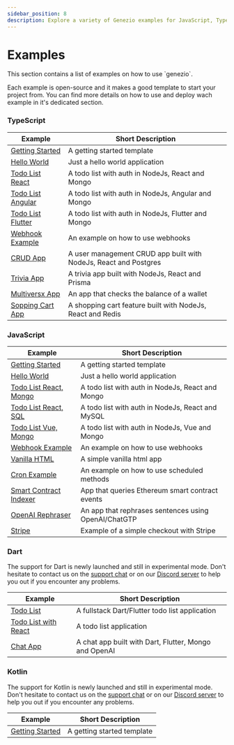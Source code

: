 ```yaml
---
sidebar_position: 8
description: Explore a variety of Genezio examples for JavaScript, TypeScript, Dart, and more. Find templates and detailed guides for building fullstack applications
---
```


# Examples

<head>
  <title>Projects Examples | Genezio Documentation</title>
</head>
This section contains a list of examples on how to use `genezio`.

Each example is open-source and it makes a good template to start your project from. You can find more details on how to use and deploy wach example in it's dedicated section.

### TypeScript

<!-- <table>
<thead>
<tr>
<th width="427">Example</th>
<th width="321">Short Description</th>
</tr>
</thead>
<tbody>
<tr><td><a href="typescript/getting-started">Getting Started</a></td><td>A getting started template</td></tr>
<tr><td><a href="typescript/hello-world">Hello World</a></td><td>Just a hello world application</td></tr>
<tr><td><a href="typescript/todo-list">Todo List React</a></td><td>A todo list with auth in NodeJs, React and Mongo</td></tr>
<tr><td><a href="typescript/todo-list-angular">Todo List Angular</a></td><td>A todo list with auth in NodeJs, Angular and Mongo</td></tr>
<tr><td><a href="typescript/todo-list-flutter">Todo List Flutter</a></td><td>A todo list with auth in NodeJs, Flutter and Mongo</td></tr>
<tr><td><a href="typescript/webhook-example">Webhook Example</a></td><td>An example on how to use webhooks</td></tr>
<tr><td><a href="typescript/crud-application">CRUD App</a></td><td>A user management CRUD app built with NodeJs, React and Postgres</td></tr>
<tr><td><a href="typescript/trivia-application">Trivia App</a></td><td>A trivia app built with NodeJs, React and Prisma</td></tr>
<tr><td><a href="typescript/multiversx-integration">Multiversx App</a></td><td>An app that checks the balance of a wallet</td></tr>
<tr><td><a href="typescript/shopping-cart">Shopping Cart App</a></td><td>A shopping cart feature built with NodeJs, React and Redis</td></tr>
</tbody></table> -->

| Example                                             | Short Description                                                |
| --------------------------------------------------- | ---------------------------------------------------------------- |
| [Getting Started](typescript/getting-started)       | A getting started template                                       |
| [Hello World](typescript/hello-world)               | Just a hello world application                                   |
| [Todo List React](typescript/todo-list)             | A todo list with auth in NodeJs, React and Mongo                 |
| [Todo List Angular](typescript/todo-list-angular)   | A todo list with auth in NodeJs, Angular and Mongo               |
| [Todo List Flutter](typescript/todo-list-flutter)   | A todo list with auth in NodeJs, Flutter and Mongo               |
| [Webhook Example](typescript/webhook-example)       | An example on how to use webhooks                                |
| [CRUD App](typescript/crud-application)             | A user management CRUD app built with NodeJs, React and Postgres |
| [Trivia App](typescript/trivia-application)         | A trivia app built with NodeJs, React and Prisma                 |
| [Multiversx App](typescript/multiversx-integration) | An app that checks the balance of a wallet                       |
| [Sopping Cart App](typescript/shopping-cart)        | A shopping cart feature built with NodeJs, React and Redis       |

### JavaScript

| Example                                             | Short Description                                    |
| --------------------------------------------------- | ---------------------------------------------------- |
| [Getting Started](javascript/getting-started)       | A getting started template                           |
| [Hello World](javascript/hello-world)               | Just a hello world application                       |
| [Todo List React, Mongo](javascript/todo-list)      | A todo list with auth in NodeJs, React and Mongo     |
| [Todo List React, SQL](javascript/todo-list-sql)    | A todo list with auth in NodeJs, React and MySQL     |
| [Todo List Vue, Mongo](javascript/todo-list-vue)    | A todo list with auth in NodeJs, Vue and Mongo       |
| [Webhook Example](javascript/webhook)               | An example on how to use webhooks                    |
| [Vanilla HTML](javascript/html-example)             | A simple vanilla html app                            |
| [Cron Example](javascript/cron)                     | An example on how to use scheduled methods           |
| [Smart Contract Indexer](javascript/blockchain-app) | App that queries Ethereum smart contract events      |
| [OpenAI Rephraser](javascript/chatgpt-project)      | An app that rephrases sentences using OpenAI/ChatGTP |
| [Stripe](javascript/stripe-integration)             | Example of a simple checkout with Stripe             |

### Dart

The support for Dart is newly launched and still in experimental mode. Don't hesitate to contact us on the [support chat](https://app.genez.io) or on our [Discord server](https://discord.com/invite/uc9H5YKjXv) to help you out if you encounter any problems.

| Example                                      | Short Description                                     |
| -------------------------------------------- | ----------------------------------------------------- |
| [Todo List](dart/todo-list)                  | A fullstack Dart/Flutter todo list application        |
| [Todo List with React](dart/todo-list-react) | A todo list application                               |
| [Chat App](dart/chatbot-openai)              | A chat app built with Dart, Flutter, Mongo and OpenAI |

### **Kotlin**

The support for Kotlin is newly launched and still in experimental mode. Don't hesitate to contact us on the [support chat](https://app.genez.io) or on our [Discord server](https://discord.com/invite/uc9H5YKjXv) to help you out if you encounter any problems.

| Example                                                | Short Description          |
| ------------------------------------------------------ | -------------------------- |
| [Getting Started](kotlin-experimental/getting-started) | A getting started template |
